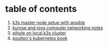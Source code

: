 # table of contents

1. [k3s master node setup with ansible](https://serversandbox.github.io/master_node_setup.html)
2. [kurose and ross computer networking notes](https://serversandbox.github.io/kurose_ross.html)
3. [pihole on local k3s cluster](https://serversandbox.github.io/pihole_on_k3s.html)
4. [poulton's kubernetes book](https://serversandbox.github.io/the_kubernetes_book.html)